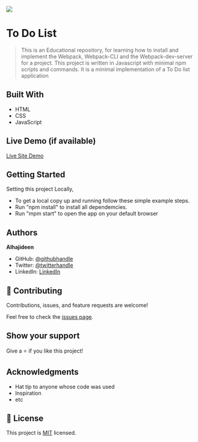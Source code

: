 ![](https://img.shields.io/badge/Microverse-blueviolet)

# To Do List

> This is an Educational repository, for learning how to install and implement the Webpack, Webpack-CLI and the Webpack-dev-server for a project. This project is written in Javascript with minimal npm scripts and commands. It is a minimal implementation of a To Do list application

## Built With

- HTML
- CSS
- JavaScript

## Live Demo (if available)

[Live Site Demo](https://Alhajideen.github.io/To-Do-List/)

## Getting Started

Setting this project Locally,

- To get a local copy up and running follow these simple example steps.
- Run "npm install" to install all dependemcies.
- Run "mpm start" to open the app on your default browser

## Authors

**Alhajideen**

- GitHub: [@githubhandle](https://github.com/Alhajideen)
- Twitter: [@twitterhandle](https://twitter.com/Alhaji_deen1)
- LinkedIn: [LinkedIn](https://linkedin.com/in/nurudeen-salifu-776753244)

## 🤝 Contributing

Contributions, issues, and feature requests are welcome!

Feel free to check the [issues page](https://github.com/Alhajideen/To-do-list/issues).

## Show your support

Give a ⭐️ if you like this project!

## Acknowledgments

- Hat tip to anyone whose code was used
- Inspiration
- etc

## 📝 License

This project is [MIT](./LICENSE) licensed.
